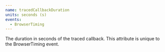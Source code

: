 ```yaml
---
name: tracedCallbackDuration
units: seconds (s)
events:
  - BrowserTiming
---
```


The duration in seconds of the traced callback. This attribute is unique to the BrowserTiming event.